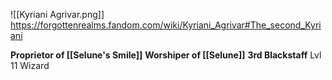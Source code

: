 ![[Kyriani Agrivar.png]]
https://forgottenrealms.fandom.com/wiki/Kyriani_Agrivar#The_second_Kyriani

**Proprietor of [[Selune's Smile]]**
**Worshiper of [[Selune]]**
**3rd Blackstaff**
Lvl 11 Wizard